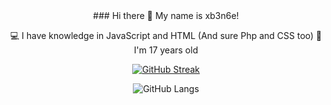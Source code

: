 <center>
  ### Hi there 👋
  My name is xb3n6e!

  💻 I have knowledge in JavaScript and HTML (And sure Php and CSS too)
  🎉 I'm 17 years old

  [![GitHub Streak](https://github-readme-streak-stats.herokuapp.com?user=xb3n6e&theme=blueberry&date_format=M%20j%5B%2C%20Y%5D)](https://xb3n6e.hu/)

  ![GitHub Langs](https://github-readme-stats.vercel.app/api/top-langs/?username=xb3n6e&layout=compact&theme=blueberry)
</center>

<!--
**xb3n6e/xb3n6e** is a ✨ _special_ ✨ repository because its `README.md` (this file) appears on your GitHub profile.

Here are some ideas to get you started:

- 🔭 I’m currently working on ...
- 🌱 I’m currently learning ...
- 👯 I’m looking to collaborate on ...
- 🤔 I’m looking for help with ...
- 💬 Ask me about ...
- 📫 How to reach me: ...
- 😄 Pronouns: ...
- ⚡ Fun fact: ...
-->
